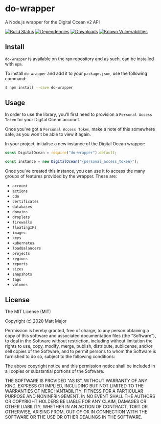 # do-wrapper

A Node.js wrapper for the Digital Ocean v2 API

[![Build Status](https://travis-ci.org/matt-major/do-wrapper.svg?branch=master)](https://travis-ci.org/matt-major/do-wrapper)
[![Dependencies](https://david-dm.org/matt-major/do-wrapper.svg)](https://www.npmjs.com/package/do-wrapper)
[![Downloads](https://img.shields.io/npm/dm/do-wrapper.svg)](https://www.npmjs.com/package/do-wrapper)
[![Known Vulnerabilities](https://snyk.io/test/github/matt-major/do-wrapper/badge.svg?targetFile=package.json)](https://snyk.io/test/github/matt-major/do-wrapper?targetFile=package.json)

## Install

`do-wrapper` is available on the `npm` repository and as such, can be installed with `npm`.

To install `do-wrapper` and add it to your `package.json`, use the following command:

```sh
$ npm install --save do-wrapper
```

## Usage

In order to use the library, you'll first need to provision a `Personal Access Token` for your Digital Ocean account.

Once you've got a `Personal Access Token`, make a note of this somewhere safe, as you won't be able to view it again.

In your project, initialise a new instance of the Digital Ocean wrapper:

```js
const DigitalOcean = require("do-wrapper").default;

const instance = new DigitalOcean("{personal_access_token}");
```

Once you've created this instance, you can use it to access the many groups of features provided by the wrapper. These are:

* `account`
* `actions`
* `cdn`
* `certificates`
* `databases`
* `domains`
* `droplets`
* `firewalls`
* `floatingIPs`
* `images`
* `keys`
* `kubernetes`
* `loadBalancers`
* `projects`
* `regions`
* `reports`
* `sizes`
* `snapshots`
* `tags`
* `volumes`

## License

The MIT License (MIT)

Copyright (c) 2020 Matt Major

Permission is hereby granted, free of charge, to any person obtaining a copy
of this software and associated documentation files (the "Software"), to deal
in the Software without restriction, including without limitation the rights
to use, copy, modify, merge, publish, distribute, sublicense, and/or sell
copies of the Software, and to permit persons to whom the Software is
furnished to do so, subject to the following conditions:

The above copyright notice and this permission notice shall be included in all
copies or substantial portions of the Software.

THE SOFTWARE IS PROVIDED "AS IS", WITHOUT WARRANTY OF ANY KIND, EXPRESS OR
IMPLIED, INCLUDING BUT NOT LIMITED TO THE WARRANTIES OF MERCHANTABILITY,
FITNESS FOR A PARTICULAR PURPOSE AND NONINFRINGEMENT. IN NO EVENT SHALL THE
AUTHORS OR COPYRIGHT HOLDERS BE LIABLE FOR ANY CLAIM, DAMAGES OR OTHER
LIABILITY, WHETHER IN AN ACTION OF CONTRACT, TORT OR OTHERWISE, ARISING FROM,
OUT OF OR IN CONNECTION WITH THE SOFTWARE OR THE USE OR OTHER DEALINGS IN THE
SOFTWARE.

